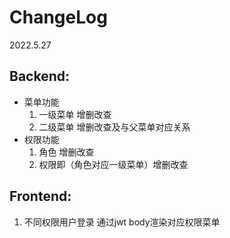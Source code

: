 # ChangeLog
2022.5.27
## Backend:
 - 菜单功能
   1. 一级菜单 增删改查
   2. 二级菜单 增删改查及与父菜单对应关系
 - 权限功能
   1. 角色 增删改查
   2. 权限即（角色对应一级菜单）增删改查 

## Frontend:
  1. 不同权限用户登录 通过jwt body渲染对应权限菜单
